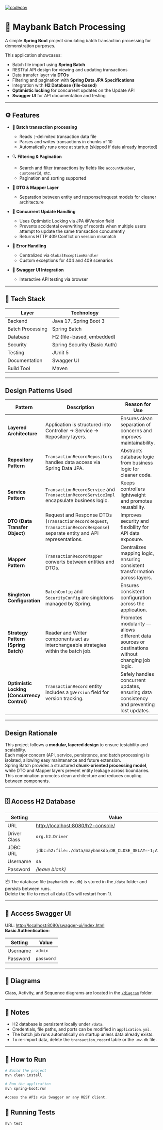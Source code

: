 [![codecov](https://codecov.io/gh/your-username/your-repo/branch/main/graph/badge.svg)](https://codecov.io/gh/your-username/your-repo)

# 🐯 Maybank Batch Processing

A simple **Spring Boot** project simulating batch transaction processing for demonstration purposes.

This application showcases:
- Batch file import using **Spring Batch**
- RESTful API design for viewing and updating transactions
- Data transfer layer via **DTOs**
- Filtering and pagination with **Spring Data JPA Specifications**
- Integration with **H2 Database (file-based)**
- **Optimistic locking** for concurrent updates on the Update API
- **Swagger UI** for API documentation and testing

---

## ⚙️ Features

- 🔁 **Batch transaction processing**
  - Reads `|`-delimited transaction data file
  - Parses and writes transactions in chunks of 10
  - Automatically runs once at startup (skipped if data already imported)

- 🔍 **Filtering & Pagination**
  - Search and filter transactions by fields like `accountNumber`, `customerId`, etc.
  - Pagination and sorting supported

- 🧩 **DTO & Mapper Layer**
  - Separation between entity and response/request models for cleaner architecture
 
- 🔐 **Concurrent Update Handling**
  - Uses Optimistic Locking via JPA @Version field
  - Prevents accidental overwriting of records when multiple users attempt to update the same transaction concurrently
  - Returns HTTP 409 Conflict on version mismatch

- 🧠 **Error Handling**
  - Centralized via `GlobalExceptionHandler`
  - Custom exceptions for 404 and 409 scenarios

- 🧾 **Swagger UI Integration**
  - Interactive API testing via browser

---

## 🧰 Tech Stack

| Layer | Technology |
|-------|-------------|
| Backend | Java 17, Spring Boot 3 |
| Batch Processing | Spring Batch |
| Database | H2 (file-based, embedded) |
| Security | Spring Security (Basic Auth) |
| Testing | JUnit 5 |
| Documentation | Swagger UI |
| Build Tool | Maven |

---

## Design Patterns Used

| Pattern | Description | Reason for Use |
|----------|--------------|----------------|
| **Layered Architecture** | Application is structured into Controller → Service → Repository layers. | Ensures clean separation of concerns and improves maintainability. |
| **Repository Pattern** | `TransactionRecordRepository` handles data access via Spring Data JPA. | Abstracts database logic from business logic for cleaner code. |
| **Service Pattern** | `TransactionRecordService` and `TransactionRecordServiceImpl` encapsulate business logic. | Keeps controllers lightweight and promotes reusability. |
| **DTO (Data Transfer Object)** | Request and Response DTOs (`TransactionRecordRequest`, `TransactionRecordResponse`) separate entity and API representations. | Improves security and flexibility for API data exposure. |
| **Mapper Pattern** | `TransactionRecordMapper` converts between entities and DTOs. | Centralizes mapping logic, ensuring consistent transformation across layers. |
| **Singleton Configuration** | `BatchConfig` and `SecurityConfig` are singletons managed by Spring. | Ensures consistent configuration across the application. |
| **Strategy Pattern (Spring Batch)** | Reader and Writer components act as interchangeable strategies within the batch job. | Promotes modularity — allows different data sources or destinations without changing job logic. |
| **Optimistic Locking (Concurrency Control)** | `TransactionRecord` entity includes a `@Version` field for version tracking. | Safely handles concurrent updates, ensuring data consistency and preventing lost updates. |

---

## Design Rationale

This project follows a **modular, layered design** to ensure testability and scalability.  
Each major concern (API, service, persistence, and batch processing) is isolated, allowing easy maintenance and future extension.  
Spring Batch provides a structured **chunk-oriented processing model**, while DTO and Mapper layers prevent entity leakage across boundaries.  
This combination promotes clean architecture and reduces coupling between components.

---

## 🗄️ Access H2 Database

| Setting | Value |
|----------|--------|
| URL | [http://localhost:8080/h2-console/](http://localhost:8080/h2-console/) |
| Driver Class | `org.h2.Driver` |
| JDBC URL | `jdbc:h2:file:./data/maybankdb;DB_CLOSE_DELAY=-1;AUTO_SERVER=TRUE` |
| Username | `sa` |
| Password | *(leave blank)* |

📦 The database file (`maybankdb.mv.db`) is stored in the `/data` folder and persists between runs.  
Delete the file to reset all data (IDs will restart from 1).

---

## 🔐 Access Swagger UI

URL: [http://localhost:8080/swagger-ui/index.html](http://localhost:8080/swagger-ui/index.html)  
**Basic Authentication:**

| Setting | Value |
|----------|--------|
| Username | `admin` |
| Password | `password` |

---

## 🧩 Diagrams

Class, Activity, and Sequence diagrams are located in the [`/diagram`](./diagram) folder.

---

## 📝 Notes

- H2 database is persistent locally under `/data`.
- Credentials, file paths, and ports can be modified in `application.yml`.
- The batch job runs automatically on startup unless data already exists.
- To re-import data, delete the `transaction_record` table or the `.mv.db` file.

---

## 🚀 How to Run

```bash
# Build the project
mvn clean install

# Run the application
mvn spring-boot:run

Access the APIs via Swagger or any REST client.
```

## 🧪 Running Tests

```bash
mvn test
```

